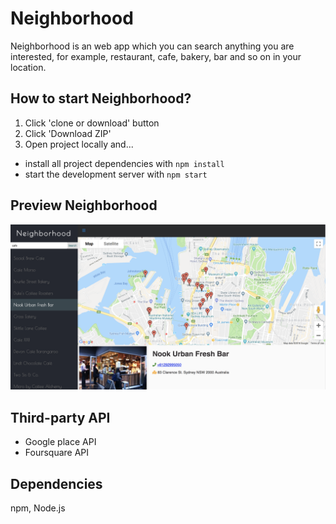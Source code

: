 # Neighborhood

Neighborhood is an web app which you can search anything you are interested, for example, restaurant, cafe, bakery, bar and so on in your location. 

## How to start Neighborhood?

1. Click 'clone or download' button
2. Click 'Download ZIP'
3. Open project locally and...
* install all project dependencies with `npm install`
* start the development server with `npm start`


## Preview Neighborhood

![screenShot](image/preview.png)


## Third-party API
* Google place API
* Foursquare API

## Dependencies
npm, Node.js